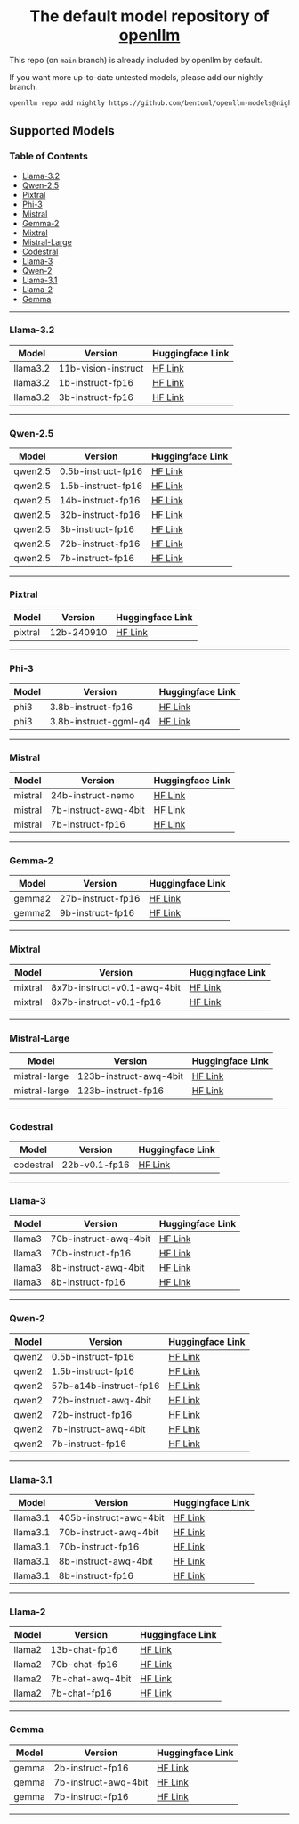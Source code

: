 <div align="center">
    <h1 align="center">The default model repository of <a href="https://github.com/bentoml/openllm">openllm</a></h1>
</div>

This repo (on `main` branch) is already included by openllm by default.

If you want more up-to-date untested models, please add our nightly branch.

```bash
openllm repo add nightly https://github.com/bentoml/openllm-models@nightly
```

## Supported Models

### Table of Contents

- [Llama-3.2](#llama3.2)
- [Qwen-2.5](#qwen2.5)
- [Pixtral](#pixtral)
- [Phi-3](#phi3)
- [Mistral](#mistral)
- [Gemma-2](#gemma2)
- [Mixtral](#mixtral)
- [Mistral-Large](#mistral-large)
- [Codestral](#codestral)
- [Llama-3](#llama3)
- [Qwen-2](#qwen2)
- [Llama-3.1](#llama3.1)
- [Llama-2](#llama2)
- [Gemma](#gemma)

---


### Llama-3.2 <a id="llama3.2"></a>

| Model | Version | Huggingface Link |
| --- | --- | --- |
| llama3.2 | 11b-vision-instruct | [HF Link](https://huggingface.co/meta-llama/Llama-3.2-11B-Vision-Instruct) |
| llama3.2 | 1b-instruct-fp16 | [HF Link](https://huggingface.co/meta-llama/Llama-3.2-1B-Instruct) |
| llama3.2 | 3b-instruct-fp16 | [HF Link](https://huggingface.co/meta-llama/Llama-3.2-3B-Instruct) |

---


### Qwen-2.5 <a id="qwen2.5"></a>

| Model | Version | Huggingface Link |
| --- | --- | --- |
| qwen2.5 | 0.5b-instruct-fp16 | [HF Link](https://huggingface.co/Qwen/Qwen2.5-0.5B-Instruct) |
| qwen2.5 | 1.5b-instruct-fp16 | [HF Link](https://huggingface.co/Qwen/Qwen2.5-1.5B-Instruct) |
| qwen2.5 | 14b-instruct-fp16 | [HF Link](https://huggingface.co/Qwen/Qwen2.5-14B-Instruct) |
| qwen2.5 | 32b-instruct-fp16 | [HF Link](https://huggingface.co/Qwen/Qwen2.5-32B-Instruct) |
| qwen2.5 | 3b-instruct-fp16 | [HF Link](https://huggingface.co/Qwen/Qwen2.5-3B-Instruct) |
| qwen2.5 | 72b-instruct-fp16 | [HF Link](https://huggingface.co/Qwen/Qwen2.5-72B-Instruct) |
| qwen2.5 | 7b-instruct-fp16 | [HF Link](https://huggingface.co/Qwen/Qwen2.5-7B-Instruct) |

---


### Pixtral <a id="pixtral"></a>

| Model | Version | Huggingface Link |
| --- | --- | --- |
| pixtral | 12b-240910 | [HF Link](https://huggingface.co/mistral-community/pixtral-12b-240910) |

---


### Phi-3 <a id="phi3"></a>

| Model | Version | Huggingface Link |
| --- | --- | --- |
| phi3 | 3.8b-instruct-fp16 | [HF Link](https://huggingface.co/microsoft/Phi-3-mini-4k-instruct) |
| phi3 | 3.8b-instruct-ggml-q4 | [HF Link](https://huggingface.co/microsoft/Phi-3-mini-4k-instruct-gguf) |

---


### Mistral <a id="mistral"></a>

| Model | Version | Huggingface Link |
| --- | --- | --- |
| mistral | 24b-instruct-nemo | [HF Link](https://huggingface.co/mistralai/Mistral-Nemo-Instruct-2407) |
| mistral | 7b-instruct-awq-4bit | [HF Link](https://huggingface.co/TheBloke/Mistral-7B-Instruct-v0.1-AWQ) |
| mistral | 7b-instruct-fp16 | [HF Link](https://huggingface.co/mistralai/Mistral-7B-Instruct-v0.1) |

---


### Gemma-2 <a id="gemma2"></a>

| Model | Version | Huggingface Link |
| --- | --- | --- |
| gemma2 | 27b-instruct-fp16 | [HF Link](https://huggingface.co/google/gemma-2-27b-it) |
| gemma2 | 9b-instruct-fp16 | [HF Link](https://huggingface.co/google/gemma-2-9b-it) |

---


### Mixtral <a id="mixtral"></a>

| Model | Version | Huggingface Link |
| --- | --- | --- |
| mixtral | 8x7b-instruct-v0.1-awq-4bit | [HF Link](https://huggingface.co/casperhansen/mixtral-instruct-awq) |
| mixtral | 8x7b-instruct-v0.1-fp16 | [HF Link](https://huggingface.co/mistralai/Mixtral-8x7B-Instruct-v0.1) |

---


### Mistral-Large <a id="mistral-large"></a>

| Model | Version | Huggingface Link |
| --- | --- | --- |
| mistral-large | 123b-instruct-awq-4bit | [HF Link](https://huggingface.co/casperhansen/mistral-large-instruct-2407-awq) |
| mistral-large | 123b-instruct-fp16 | [HF Link](https://huggingface.co/mistralai/Mistral-Large-Instruct-2407) |

---


### Codestral <a id="codestral"></a>

| Model | Version | Huggingface Link |
| --- | --- | --- |
| codestral | 22b-v0.1-fp16 | [HF Link](https://huggingface.co/mistralai/Codestral-22B-v0.1) |

---


### Llama-3 <a id="llama3"></a>

| Model | Version | Huggingface Link |
| --- | --- | --- |
| llama3 | 70b-instruct-awq-4bit | [HF Link](https://huggingface.co/casperhansen/llama-3-70b-instruct-awq) |
| llama3 | 70b-instruct-fp16 | [HF Link](https://huggingface.co/meta-llama/Meta-Llama-3-70B-Instruct) |
| llama3 | 8b-instruct-awq-4bit | [HF Link](https://huggingface.co/casperhansen/llama-3-8b-instruct-awq) |
| llama3 | 8b-instruct-fp16 | [HF Link](https://huggingface.co/meta-llama/Meta-Llama-3-8B-Instruct) |

---


### Qwen-2 <a id="qwen2"></a>

| Model | Version | Huggingface Link |
| --- | --- | --- |
| qwen2 | 0.5b-instruct-fp16 | [HF Link](https://huggingface.co/Qwen/Qwen2-0.5B-Instruct) |
| qwen2 | 1.5b-instruct-fp16 | [HF Link](https://huggingface.co/Qwen/Qwen2-1.5B-Instruct) |
| qwen2 | 57b-a14b-instruct-fp16 | [HF Link](https://huggingface.co/Qwen/Qwen2-57B-A14B-Instruct) |
| qwen2 | 72b-instruct-awq-4bit | [HF Link](https://huggingface.co/Qwen/Qwen2-72B-Instruct-AWQ) |
| qwen2 | 72b-instruct-fp16 | [HF Link](https://huggingface.co/Qwen/Qwen2-72B-Instruct) |
| qwen2 | 7b-instruct-awq-4bit | [HF Link](https://huggingface.co/Qwen/Qwen2-7B-Instruct-AWQ) |
| qwen2 | 7b-instruct-fp16 | [HF Link](https://huggingface.co/Qwen/Qwen2-7B-Instruct) |

---


### Llama-3.1 <a id="llama3.1"></a>

| Model | Version | Huggingface Link |
| --- | --- | --- |
| llama3.1 | 405b-instruct-awq-4bit | [HF Link](https://huggingface.co/hugging-quants/Meta-Llama-3.1-405B-Instruct-AWQ-INT4) |
| llama3.1 | 70b-instruct-awq-4bit | [HF Link](https://huggingface.co/hugging-quants/Meta-Llama-3.1-70B-Instruct-AWQ-INT4) |
| llama3.1 | 70b-instruct-fp16 | [HF Link](https://huggingface.co/meta-llama/Meta-Llama-3.1-70B-Instruct) |
| llama3.1 | 8b-instruct-awq-4bit | [HF Link](https://huggingface.co/hugging-quants/Meta-Llama-3.1-8B-Instruct-AWQ-INT4) |
| llama3.1 | 8b-instruct-fp16 | [HF Link](https://huggingface.co/meta-llama/Meta-Llama-3.1-8B-Instruct) |

---


### Llama-2 <a id="llama2"></a>

| Model | Version | Huggingface Link |
| --- | --- | --- |
| llama2 | 13b-chat-fp16 | [HF Link](https://huggingface.co/meta-llama/Llama-2-13b-chat-hf) |
| llama2 | 70b-chat-fp16 | [HF Link](https://huggingface.co/meta-llama/Llama-2-70b-chat-hf) |
| llama2 | 7b-chat-awq-4bit | [HF Link](https://huggingface.co/TheBloke/Llama-2-7B-Chat-AWQ) |
| llama2 | 7b-chat-fp16 | [HF Link](https://huggingface.co/meta-llama/Llama-2-7b-chat-hf) |

---


### Gemma <a id="gemma"></a>

| Model | Version | Huggingface Link |
| --- | --- | --- |
| gemma | 2b-instruct-fp16 | [HF Link](https://huggingface.co/google/gemma-2b-it) |
| gemma | 7b-instruct-awq-4bit | [HF Link](https://huggingface.co/casperhansen/gemma-7b-it-awq) |
| gemma | 7b-instruct-fp16 | [HF Link](https://huggingface.co/google/gemma-7b-it) |

---


